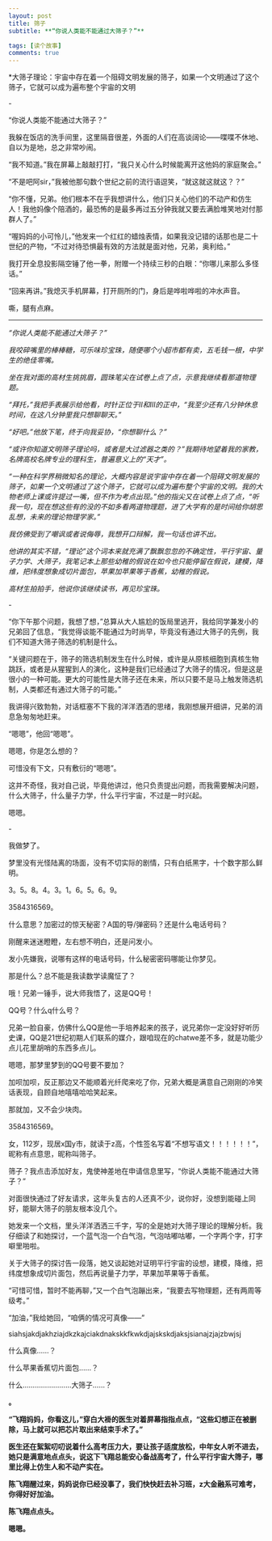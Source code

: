 ```yaml
---
layout: post
title: 筛子
subtitle: **“你说人类能不能通过大筛子？”**

tags: [读个故事]
comments: true
---
```






*大筛子理论：宇宙中存在着一个阻碍文明发展的筛子，如果一个文明通过了这个筛子，它就可以成为遍布整个宇宙的文明

 

\-

“你说人类能不能通过大筛子？”

我躲在饭店的洗手间里，这里隔音很差，外面的人们在高谈阔论——喋喋不休地、自以为是地，总之非常吵闹。

“我不知道。”我在屏幕上敲敲打打，“我只关心什么时候能离开这他妈的家庭聚会。”

“不是吧阿sir，”我被他那句数个世纪之前的流行语逗笑，“就这就这就这？？”

“你不懂，兄弟。他们根本不在乎我想讲什么，他们只关心他们的不动产和仿生人！我他妈像个陪酒的，最恐怖的是最多再过五分钟我就又要去满脸堆笑地对付那群人了。”

“喔妈妈的小可怜儿，”他发来一个红红的蜡烛表情，如果我没记错的话那也是二十世纪的产物，“不过对待恐惧最有效的方法就是面对他，兄弟，奥利给。”

我打开全息投影隔空锤了他一拳，附赠一个持续三秒的白眼：“你哪儿来那么多怪话。”

“回来再讲。”我熄灭手机屏幕，打开厕所的门，身后是哗啦哗啦的冲水声音。

 

嘶，腿有点麻。

 

 



***

*“你说人类能不能通过大筛子？”*

*我咬碎嘴里的棒棒糖，可乐味珍宝珠，随便哪个小超市都有卖，五毛钱一根，中学生的绝佳零嘴。*

*坐在我对面的高材生挑挑眉，圆珠笔尖在试卷上点了点，示意我继续看那道物理题。*

*“拜托，”我把手表展示给他看，时针正位于Ⅱ和Ⅲ的正中，“我至少还有八分钟休息时间，在这八分钟里我只想聊聊天。”*

*“好吧。”他放下笔，终于向我妥协，“你想聊什么？”*

*“或许你知道文明筛子理论吗，或者是大过滤器之类的？”我期待地望着我的家教，名牌高校名牌专业的理科生，普遍意义上的“天才”。*

*“一种在科学界稍微知名的理论，大概内容是说宇宙中存在着一个阻碍文明发展的筛子，如果一个文明通过了这个筛子，它就可以成为遍布整个宇宙的文明。我的大物老师上课或许提过一嘴，但不作为考点出现。”他的指尖又在试卷上点了点，“听我一句，现在想这些有的没的不如多看两道物理题，进了大学有的是时间给你胡思乱想，未来的理论物理学家。”*

*我仿佛受到了嘲讽或者说侮辱，我想开口辩解，我一句话也讲不出。*

 

*他讲的其实不错，“理论”这个词本来就充满了飘飘忽忽的不确定性，平行宇宙、量子力学、大筛子，我笔记本上那些幼稚的假说在如今也只能停留在假说，建模，降维，把纬度想象成切片面包，苹果加苹果等于香蕉，幼稚的假说。*

*高材生拍拍手，他说你该继续读书，再见珍宝珠。*

 





\-

“你下午那个问题，我想了想，”总算从大人尴尬的饭局里逃开，我给同学兼发小的兄弟回了信息，“我觉得谈能不能通过为时尚早，毕竟没有通过大筛子的先例，我们不知道大筛子筛选的机制是什么。

“关键问题在于，筛子的筛选机制发生在什么时候，或许是从原核细胞到真核生物跳跃，或者是从猩猩到人的演化，这种是我们已经通过了大筛子的情况，但是这是很小的一种可能。更大的可能性是大筛子还在未来，所以只要不是马上触发筛选机制，人类都还有通过大筛子的可能。”

我讲得兴致勃勃，对话框塞不下我的洋洋洒洒的思绪，我刚想展开细讲，兄弟的消息急匆匆地赶来。

“嗯嗯”，他回“嗯嗯”。

嗯嗯，你是怎么想的？

可惜没有下文，只有敷衍的“嗯嗯”。

这并不奇怪，我对自己说，毕竟他讲过，他只负责提出问题，而我需要解决问题，什么大筛子，什么量子力学，什么平行宇宙，不过是一时兴起。

嗯嗯。

 



 

\-

我做梦了。

梦里没有光怪陆离的场面，没有不切实际的剧情，只有白纸黑字，十个数字那么鲜明。

3。5。8。4。3。1。6。5。6。9。

3584316569。

什么意思？加密过的惊天秘密？A国的导/弹密码？还是什么电话号码？

刚醒来迷迷瞪瞪，左右想不明白，还是问发小。

发小先嫌我，说哪有这样的电话号码，什么秘密密码哪能让你梦见。

那是什么？总不能是我读数学读魔怔了？

哦！兄弟一锤手，说大师我悟了，这是QQ号！

QQ号？什么q什么号？

兄弟一脸自豪，仿佛什么QQ是他一手培养起来的孩子，说兄弟你一定没好好听历史课，QQ是21世纪初期人们联系的媒介，跟咱现在的chatwe差不多，就是功能少点儿花里胡哨的东西多点儿。

嗯嗯，那梦里梦到的QQ号要不要加？

加呗加呗，反正那边又不能顺着光纤爬来吃了你，兄弟大概是满意自己刚刚的冷笑话表现，自顾自地嘻嘻哈哈笑起来。

那就加，又不会少块肉。

3584316569。

 

女，112岁，现居x国y市，就读于z高，个性签名写着“不想写语文！！！！！！”，昵称有点意思，昵称叫筛子。

筛子？我点击添加好友，鬼使神差地在申请信息里写，“你说人类能不能通过大筛子？”

对面很快通过了好友请求，这年头复古的人还真不少，说你好，没想到能碰上同好，能聊大筛子的朋友根本没几个。

她发来一个文档，里头洋洋洒洒三千字，写的全是她对大筛子理论的理解分析。我仔细读了和她探讨，一个蓝气泡一个白气泡，气泡咕嘟咕嘟，一个字两个字，打字噼里啪啦。

关于大筛子的探讨告一段落，她又谈起她对证明平行宇宙的设想，建模，降维，把纬度想象成切片面包，然后再说量子力学，苹果加苹果等于香蕉。

“可惜可惜，暂时不能再聊，”又一个白气泡蹦出来，“我要去写物理题，还有两周等级考。”

“加油，”我给她回，“咱俩的情况可真像——”

 

siahsjakdjakhziajdkzkajciakdnakskkfkwkdjajskskdjaksjsianajzjajzbwjsj

 

什么真像……？

什么苹果香蕉切片面包……？

什么……………………大筛子……？

 

 

**。**

**“飞翔妈妈，你看这儿，”穿白大褂的医生对着屏幕指指点点，“这些幻想正在被删除，马上就可以把芯片取出来结束手术了。”**

**医生还在絮絮叨叨说着什么高考压力大，要让孩子适度放松，中年女人听不进去，她只是满意地点点头，说这下飞翔总能安心备战高考了，什么平行宇宙大筛子，哪里比得上仿生人和不动产实在。**

**陈飞翔醒过来，妈妈说你已经没事了，我们快快赶去补习班，z大金融系可难考，你得好好加油。**

**陈飞翔点点头。**

**嗯嗯。**